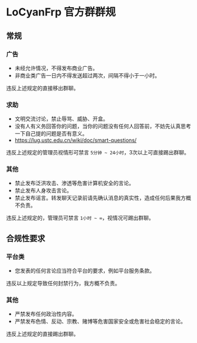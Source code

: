 # LoCyanFrp 官方群群规

## 常规

### 广告

- 未经允许情况，不得发布商业广告。
- 非商业类广告一日内不得发送超过两次，间隔不得小于一小时。

违反上述规定的直接移出群聊。

### 求助

- 文明交流讨论，禁止辱骂、威胁、开盒。
- 没有人有义务回答你的问题，当你的问题没有任何人回答前，不妨先认真思考一下自己提的问题是否有意义。
- https://lug.ustc.edu.cn/wiki/doc/smart-questions/

违反上述规定的管理员视情形可禁言 `5分钟 ~ 24小时`，3次以上可直接踢出群聊。

### 其他

- 禁止发布泛洪攻击、渗透等危害计算机安全的言论。
- 禁止发布人身攻击言论。
- 禁止发布谣言。转发聊天记录前请先确认消息的真实性，造成任何后果我方概不负责。

违反上述规定的，管理员可禁言 `1小时 ~ ∞`，视情况可踢出群聊。

## 合规性要求

### 平台类

- 您发表的任何言论应当符合平台的要求，例如平台服务条款。

违反以上规定导致任何封禁行为，我方概不负责。

### 其他

- 严禁发布任何政治性内容。
- 严禁发布色情、反动、宗教、赌博等危害国家安全或危害社会稳定的言论。

违反上述规定的直接踢出群聊。